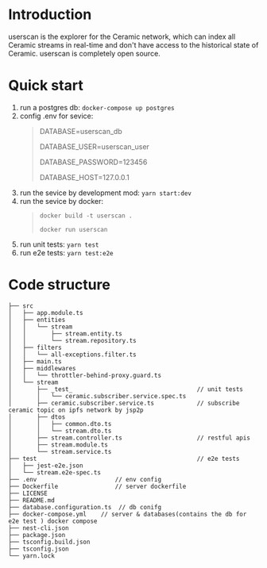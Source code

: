 # Introduction
userscan is the explorer for the Ceramic network, which can index all Ceramic streams in real-time and don't have access to the historical state of Ceramic. 
userscan is completely open source.

# Quick start
1. run a postgres db:  `docker-compose up postgres`
2. config .env for sevice:
    > DATABASE=userscan_db   
    >
    > DATABASE_USER=userscan_user
    >
    > DATABASE_PASSWORD=123456
    >
    > DATABASE_HOST=127.0.0.1
3. run the sevice by development mod: `yarn start:dev` 
4. run the sevice by docker: 
    >`docker build -t userscan . `
    >
    >`docker run userscan`
5. run unit tests: `yarn test`
6. run e2e tests: `yarn test:e2e`

# Code structure
```
├── src
│   ├── app.module.ts
│   ├── entities
│   │   └── stream
│   │       ├── stream.entity.ts
│   │       └── stream.repository.ts
│   ├── filters
│   │   └── all-exceptions.filter.ts
│   ├── main.ts
│   ├── middlewares
│   │   └── throttler-behind-proxy.guard.ts
│   └── stream
│       ├── _test_                                   // unit tests
│       │   └── ceramic.subscriber.service.spec.ts
│       ├── ceramic.subscriber.service.ts            // subscribe ceramic topic on ipfs network by jsp2p
│       ├── dtos
│       │   ├── common.dto.ts
│       │   └── stream.dto.ts
│       ├── stream.controller.ts                     // restful apis
│       ├── stream.module.ts
│       └── stream.service.ts
├── test                                             // e2e tests
│   ├── jest-e2e.json
│   └── stream.e2e-spec.ts
├── .env                      // env config
├── Dockerfile                // server dockerfile
├── LICENSE
├── README.md
├── database.configuration.ts  // db conifg
├── docker-compose.yml    // server & databases(contains the db for e2e test ) docker compose        
├── nest-cli.json
├── package.json
├── tsconfig.build.json
├── tsconfig.json
└── yarn.lock
```
